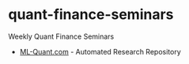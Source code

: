 # quant-finance-seminars
Weekly Quant Finance Seminars

- [ML-Quant.com](https://www.ml-quant.com/)  -  Automated Research Repository 

